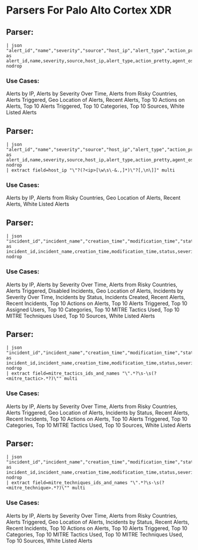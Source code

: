 # Parsers For Palo Alto Cortex XDR

## Parser:
```
| json "alert_id","name","severity","source","host_ip","alert_type","action_pretty","agent_os_type","category","detection_timestamp","is_whitelisted","resolution_status" as alert_id,name,severity,source,host_ip,alert_type,action_pretty,agent_os_type,category,detection_timestamp,is_whitelisted,resolution_status nodrop
```
### Use Cases:
Alerts by IP, Alerts by Severity Over Time, Alerts from Risky Countries, Alerts Triggered, Geo Location of Alerts, Recent Alerts, Top 10 Actions on Alerts, Top 10 Alerts Triggered, Top 10 Categories, Top 10 Sources, White Listed Alerts



## Parser:
```
| json "alert_id","name","severity","source","host_ip","alert_type","action_pretty","agent_os_type","category","detection_timestamp","is_whitelisted","resolution_status" as alert_id,name,severity,source,host_ip,alert_type,action_pretty,agent_os_type,category,detection_timestamp,is_whitelisted,resolution_status nodrop
| extract field=host_ip "\"?(?<ip>[\w\s\-&.,]*)\"?[,\n\]]" multi
```
### Use Cases:
Alerts by IP, Alerts from Risky Countries, Geo Location of Alerts, Recent Alerts, White Listed Alerts



## Parser:
```
| json "incident_id","incident_name","creation_time","modification_time","status","severity","assigned_user_mail","alert_count","high_severity_alert_count","critical_severity_alert_count","user_count","xdr_url","wildfire_hits","alerts_grouping_status","mitre_tactics_ids_and_names","mitre_techniques_ids_and_names" as incident_id,incident_name,creation_time,modification_time,status,severity,assigned_user_mail,alert_count,high_severity_alert_count,critical_severity_alert_count,user_count,xdr_url,wildfire_hits,alerts_grouping_status,mitre_tactics_ids_and_names,mitre_techniques_ids_and_names nodrop
```
### Use Cases:
Alerts by IP, Alerts by Severity Over Time, Alerts from Risky Countries, Alerts Triggered, Disabled Incidents, Geo Location of Alerts, Incidents by Severity Over Time, Incidents by Status, Incidents Created, Recent Alerts, Recent Incidents, Top 10 Actions on Alerts, Top 10 Alerts Triggered, Top 10 Assigned Users, Top 10 Categories, Top 10 MITRE Tactics Used, Top 10 MITRE Techniques Used, Top 10 Sources, White Listed Alerts



## Parser:
```
| json "incident_id","incident_name","creation_time","modification_time","status","severity","assigned_user_mail","alert_count","high_severity_alert_count","critical_severity_alert_count","user_count","xdr_url","wildfire_hits","alerts_grouping_status","mitre_tactics_ids_and_names","mitre_techniques_ids_and_names" as incident_id,incident_name,creation_time,modification_time,status,severity,assigned_user_mail,alert_count,high_severity_alert_count,critical_severity_alert_count,user_count,xdr_url,wildfire_hits,alerts_grouping_status,mitre_tactics_ids_and_names,mitre_techniques_ids_and_names nodrop
| extract field=mitre_tactics_ids_and_names "\".*?\s-\s(?<mitre_tactic>.*?)\"" multi
```
### Use Cases:
Alerts by IP, Alerts by Severity Over Time, Alerts from Risky Countries, Alerts Triggered, Geo Location of Alerts, Incidents by Status, Recent Alerts, Recent Incidents, Top 10 Actions on Alerts, Top 10 Alerts Triggered, Top 10 Categories, Top 10 MITRE Tactics Used, Top 10 Sources, White Listed Alerts



## Parser:
```
| json "incident_id","incident_name","creation_time","modification_time","status","severity","assigned_user_mail","alert_count","high_severity_alert_count","critical_severity_alert_count","user_count","xdr_url","wildfire_hits","alerts_grouping_status","mitre_tactics_ids_and_names","mitre_techniques_ids_and_names" as incident_id,incident_name,creation_time,modification_time,status,severity,assigned_user_mail,alert_count,high_severity_alert_count,critical_severity_alert_count,user_count,xdr_url,wildfire_hits,alerts_grouping_status,mitre_tactics_ids_and_names,mitre_techniques_ids_and_names nodrop
| extract field=mitre_techniques_ids_and_names "\".*?\s-\s(?<mitre_technique>.*?)\"" multi
```
### Use Cases:
Alerts by IP, Alerts by Severity Over Time, Alerts from Risky Countries, Alerts Triggered, Geo Location of Alerts, Incidents by Status, Recent Alerts, Recent Incidents, Top 10 Actions on Alerts, Top 10 Alerts Triggered, Top 10 Categories, Top 10 MITRE Tactics Used, Top 10 MITRE Techniques Used, Top 10 Sources, White Listed Alerts


